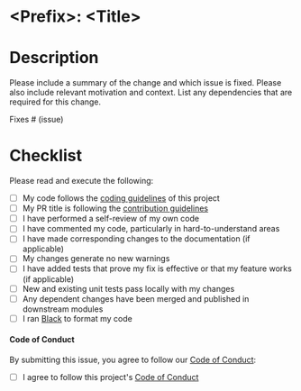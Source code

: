 # \<Prefix\>: \<Title\>

# Description

Please include a summary of the change and which issue is fixed. Please also include relevant motivation and context. List any dependencies that are required for this change.

Fixes # (issue)

# Checklist

Please read and execute the following:

- [ ] My code follows the [coding guidelines](/faebryk/faebryk/blob/main/docs/CODING_GUIDELINES.md) of this project
- [ ] My PR title is following the [contribution guidelines](/faebryk/faebryk/blob/main/docs/CONTRIBUTING.md)
- [ ] I have performed a self-review of my own code
- [ ] I have commented my code, particularly in hard-to-understand areas
- [ ] I have made corresponding changes to the documentation (if applicable)
- [ ] My changes generate no new warnings
- [ ] I have added tests that prove my fix is effective or that my feature works (if applicable)
- [ ] New and existing unit tests pass locally with my changes
- [ ] Any dependent changes have been merged and published in downstream modules
- [ ] I ran [Black](../docs/CONTRIBUTING.md#creating-a-pull-request) to format my code

#### Code of Conduct

By submitting this issue, you agree to follow our [Code of Conduct](/faebryk/faebryk/blob/main/docs/CODE_OF_CONDUCT.md):

- [ ] I agree to follow this project's [Code of Conduct](/faebryk/faebryk/blob/main/docs/CODE_OF_CONDUCT.md)
